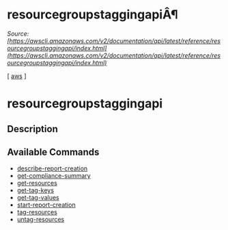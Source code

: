 # resourcegroupstaggingapiÂ¶

*Source: [https://awscli.amazonaws.com/v2/documentation/api/latest/reference/resourcegroupstaggingapi/index.html](https://awscli.amazonaws.com/v2/documentation/api/latest/reference/resourcegroupstaggingapi/index.html)*

[ [aws](https://awscli.amazonaws.com/v2/documentation/api/latest/reference/index.html#cli-aws) ]

# resourcegroupstaggingapi

## Description

## Available Commands

- [describe-report-creation](https://awscli.amazonaws.com/v2/documentation/api/latest/reference/resourcegroupstaggingapi/describe-report-creation.html)
- [get-compliance-summary](https://awscli.amazonaws.com/v2/documentation/api/latest/reference/resourcegroupstaggingapi/get-compliance-summary.html)
- [get-resources](https://awscli.amazonaws.com/v2/documentation/api/latest/reference/resourcegroupstaggingapi/get-resources.html)
- [get-tag-keys](https://awscli.amazonaws.com/v2/documentation/api/latest/reference/resourcegroupstaggingapi/get-tag-keys.html)
- [get-tag-values](https://awscli.amazonaws.com/v2/documentation/api/latest/reference/resourcegroupstaggingapi/get-tag-values.html)
- [start-report-creation](https://awscli.amazonaws.com/v2/documentation/api/latest/reference/resourcegroupstaggingapi/start-report-creation.html)
- [tag-resources](https://awscli.amazonaws.com/v2/documentation/api/latest/reference/resourcegroupstaggingapi/tag-resources.html)
- [untag-resources](https://awscli.amazonaws.com/v2/documentation/api/latest/reference/resourcegroupstaggingapi/untag-resources.html)